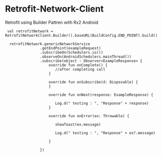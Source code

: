 # Retrofit-Network-Client
Retrofit using Builder Pattren with Rx2 Android


     val retrofitNetwork = RetrofitNetworkClient.Builder().baseURL(BuildConfig.END_POINT).build()

      retrofitNetwork.genericNetworkService
                    .getEndPoint(exampleRequest)
                    .subscribeOn(Schedulers.io())
                    .observeOn(AndroidSchedulers.mainThread())
                    .subscribe(object : Observer<ExampleResponse> {
                        override fun onComplete() {
                           //after completing call
                        }

                        override fun onSubscribe(d: Disposable) {
                        }

                        override fun onNext(response: ExampleResponse) {
                           
                           Log.d(" testing : ", "Response" + response)
                        }

                        override fun onError(ex: Throwable) {
                           
                           showToast(ex.message)
                         
                           Log.d(" testing : ", "Response" + ex?.message)
                           
                        }

                    })

